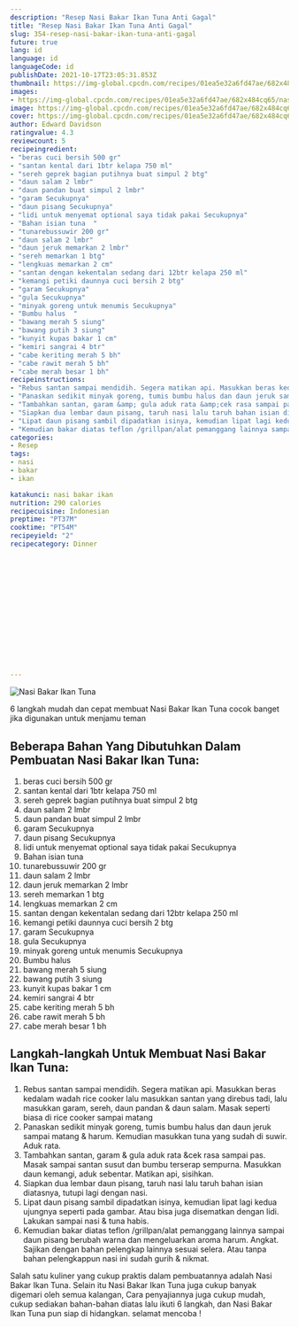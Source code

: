 ```yaml
---
description: "Resep Nasi Bakar Ikan Tuna Anti Gagal"
title: "Resep Nasi Bakar Ikan Tuna Anti Gagal"
slug: 354-resep-nasi-bakar-ikan-tuna-anti-gagal
future: true
lang: id
language: id
languageCode: id
publishDate: 2021-10-17T23:05:31.853Z 
thumbnail: https://img-global.cpcdn.com/recipes/01ea5e32a6fd47ae/682x484cq65/nasi-bakar-ikan-tuna-foto-resep-utama.png
images:
- https://img-global.cpcdn.com/recipes/01ea5e32a6fd47ae/682x484cq65/nasi-bakar-ikan-tuna-foto-resep-utama.png
image: https://img-global.cpcdn.com/recipes/01ea5e32a6fd47ae/682x484cq65/nasi-bakar-ikan-tuna-foto-resep-utama.png
cover: https://img-global.cpcdn.com/recipes/01ea5e32a6fd47ae/682x484cq65/nasi-bakar-ikan-tuna-foto-resep-utama.png
author: Edward Davidson
ratingvalue: 4.3
reviewcount: 5
recipeingredient:
- "beras cuci bersih 500 gr"
- "santan kental dari 1btr kelapa 750 ml"
- "sereh geprek bagian putihnya buat simpul 2 btg"
- "daun salam 2 lmbr"
- "daun pandan buat simpul 2 lmbr"
- "garam Secukupnya"
- "daun pisang Secukupnya"
- "lidi untuk menyemat optional saya tidak pakai Secukupnya"
- "Bahan isian tuna  "
- "tunarebussuwir 200 gr"
- "daun salam 2 lmbr"
- "daun jeruk memarkan 2 lmbr"
- "sereh memarkan 1 btg"
- "lengkuas memarkan 2 cm"
- "santan dengan kekentalan sedang dari 12btr kelapa 250 ml"
- "kemangi petiki daunnya cuci bersih 2 btg"
- "garam Secukupnya"
- "gula Secukupnya"
- "minyak goreng untuk menumis Secukupnya"
- "Bumbu halus  "
- "bawang merah 5 siung"
- "bawang putih 3 siung"
- "kunyit kupas bakar 1 cm"
- "kemiri sangrai 4 btr"
- "cabe keriting merah 5 bh"
- "cabe rawit merah 5 bh"
- "cabe merah besar 1 bh"
recipeinstructions:
- "Rebus santan sampai mendidih. Segera matikan api. Masukkan beras kedalam wadah rice cooker lalu masukkan santan yang direbus tadi, lalu masukkan garam, sereh, daun pandan &amp; daun salam. Masak seperti biasa di rice cooker sampai matang"
- "Panaskan sedikit minyak goreng, tumis bumbu halus dan daun jeruk sampai matang &amp; harum. Kemudian masukkan tuna yang sudah di suwir. Aduk rata."
- "Tambahkan santan, garam &amp; gula aduk rata &amp;cek rasa sampai pas. Masak sampai santan susut dan bumbu terserap sempurna. Masukkan daun kemangi, aduk sebentar. Matikan api, sisihkan."
- "Siapkan dua lembar daun pisang, taruh nasi lalu taruh bahan isian diatasnya, tutupi lagi dengan nasi."
- "Lipat daun pisang sambil dipadatkan isinya, kemudian lipat lagi kedua ujungnya seperti pada gambar. Atau bisa juga disematkan dengan lidi. Lakukan sampai nasi &amp; tuna habis."
- "Kemudian bakar diatas teflon /grillpan/alat pemanggang lainnya sampai daun pisang berubah warna dan mengeluarkan aroma harum. Angkat. Sajikan dengan bahan pelengkap lainnya sesuai selera. Atau tanpa bahan pelengkappun nasi ini sudah gurih &amp; nikmat."
categories:
- Resep
tags:
- nasi
- bakar
- ikan

katakunci: nasi bakar ikan 
nutrition: 290 calories
recipecuisine: Indonesian
preptime: "PT37M"
cooktime: "PT54M"
recipeyield: "2"
recipecategory: Dinner


     
    
    
    
    
    
    
    
    
    
    
      
    
---
```



![Nasi Bakar Ikan Tuna](https://img-global.cpcdn.com/recipes/01ea5e32a6fd47ae/682x484cq65/nasi-bakar-ikan-tuna-foto-resep-utama.png)

6 langkah mudah dan cepat membuat  Nasi Bakar Ikan Tuna cocok banget jika digunakan untuk menjamu teman

<!--inarticleads1-->

## Beberapa Bahan Yang Dibutuhkan Dalam Pembuatan Nasi Bakar Ikan Tuna:

1. beras cuci bersih 500 gr
1. santan kental dari 1btr kelapa 750 ml
1. sereh geprek bagian putihnya buat simpul 2 btg
1. daun salam 2 lmbr
1. daun pandan buat simpul 2 lmbr
1. garam Secukupnya
1. daun pisang Secukupnya
1. lidi untuk menyemat optional saya tidak pakai Secukupnya
1. Bahan isian tuna  
1. tunarebussuwir 200 gr
1. daun salam 2 lmbr
1. daun jeruk memarkan 2 lmbr
1. sereh memarkan 1 btg
1. lengkuas memarkan 2 cm
1. santan dengan kekentalan sedang dari 12btr kelapa 250 ml
1. kemangi petiki daunnya cuci bersih 2 btg
1. garam Secukupnya
1. gula Secukupnya
1. minyak goreng untuk menumis Secukupnya
1. Bumbu halus  
1. bawang merah 5 siung
1. bawang putih 3 siung
1. kunyit kupas bakar 1 cm
1. kemiri sangrai 4 btr
1. cabe keriting merah 5 bh
1. cabe rawit merah 5 bh
1. cabe merah besar 1 bh



<!--inarticleads2-->

## Langkah-langkah Untuk Membuat Nasi Bakar Ikan Tuna:

1. Rebus santan sampai mendidih. Segera matikan api. Masukkan beras kedalam wadah rice cooker lalu masukkan santan yang direbus tadi, lalu masukkan garam, sereh, daun pandan &amp; daun salam. Masak seperti biasa di rice cooker sampai matang
1. Panaskan sedikit minyak goreng, tumis bumbu halus dan daun jeruk sampai matang &amp; harum. Kemudian masukkan tuna yang sudah di suwir. Aduk rata.
1. Tambahkan santan, garam &amp; gula aduk rata &amp;cek rasa sampai pas. Masak sampai santan susut dan bumbu terserap sempurna. Masukkan daun kemangi, aduk sebentar. Matikan api, sisihkan.
1. Siapkan dua lembar daun pisang, taruh nasi lalu taruh bahan isian diatasnya, tutupi lagi dengan nasi.
1. Lipat daun pisang sambil dipadatkan isinya, kemudian lipat lagi kedua ujungnya seperti pada gambar. Atau bisa juga disematkan dengan lidi. Lakukan sampai nasi &amp; tuna habis.
1. Kemudian bakar diatas teflon /grillpan/alat pemanggang lainnya sampai daun pisang berubah warna dan mengeluarkan aroma harum. Angkat. Sajikan dengan bahan pelengkap lainnya sesuai selera. Atau tanpa bahan pelengkappun nasi ini sudah gurih &amp; nikmat.




Salah satu kuliner yang cukup praktis dalam pembuatannya adalah  Nasi Bakar Ikan Tuna. Selain itu  Nasi Bakar Ikan Tuna  juga cukup banyak digemari oleh semua kalangan, Cara penyajiannya juga cukup mudah, cukup sediakan bahan-bahan diatas lalu ikuti 6 langkah, dan  Nasi Bakar Ikan Tuna  pun siap di hidangkan. selamat mencoba !
